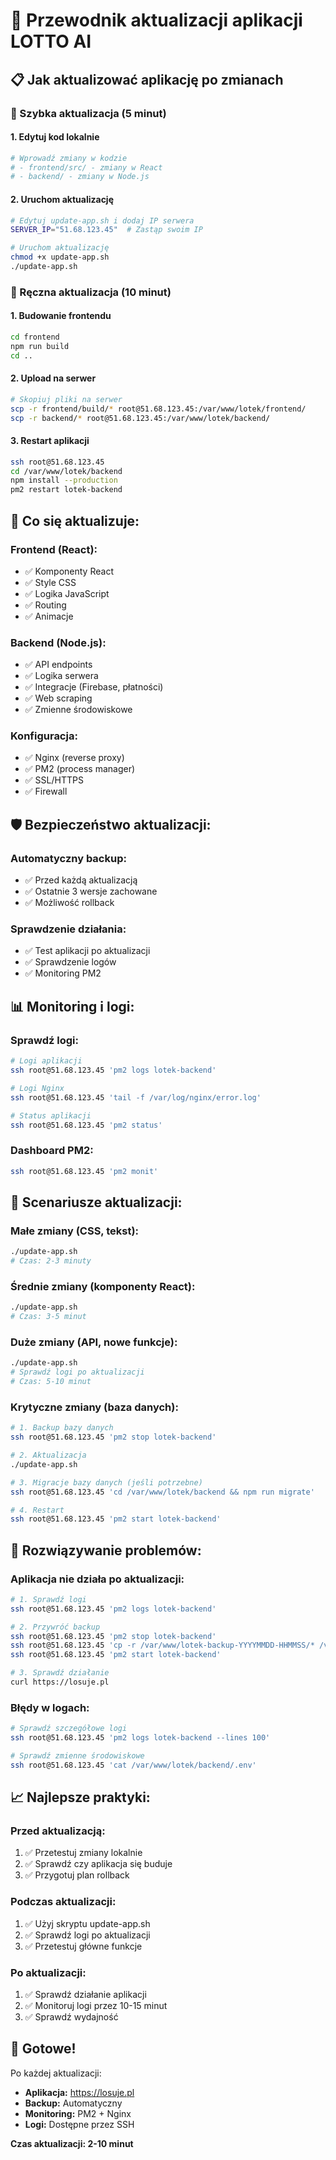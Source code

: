 # 🔄 Przewodnik aktualizacji aplikacji LOTTO AI

## 📋 **Jak aktualizować aplikację po zmianach**

### **🎯 Szybka aktualizacja (5 minut)**

#### **1. Edytuj kod lokalnie**
```bash
# Wprowadź zmiany w kodzie
# - frontend/src/ - zmiany w React
# - backend/ - zmiany w Node.js
```

#### **2. Uruchom aktualizację**
```bash
# Edytuj update-app.sh i dodaj IP serwera
SERVER_IP="51.68.123.45"  # Zastąp swoim IP

# Uruchom aktualizację
chmod +x update-app.sh
./update-app.sh
```

### **🔧 Ręczna aktualizacja (10 minut)**

#### **1. Budowanie frontendu**
```bash
cd frontend
npm run build
cd ..
```

#### **2. Upload na serwer**
```bash
# Skopiuj pliki na serwer
scp -r frontend/build/* root@51.68.123.45:/var/www/lotek/frontend/
scp -r backend/* root@51.68.123.45:/var/www/lotek/backend/
```

#### **3. Restart aplikacji**
```bash
ssh root@51.68.123.45
cd /var/www/lotek/backend
npm install --production
pm2 restart lotek-backend
```

## 📁 **Co się aktualizuje:**

### **Frontend (React):**
- ✅ Komponenty React
- ✅ Style CSS
- ✅ Logika JavaScript
- ✅ Routing
- ✅ Animacje

### **Backend (Node.js):**
- ✅ API endpoints
- ✅ Logika serwera
- ✅ Integracje (Firebase, płatności)
- ✅ Web scraping
- ✅ Zmienne środowiskowe

### **Konfiguracja:**
- ✅ Nginx (reverse proxy)
- ✅ PM2 (process manager)
- ✅ SSL/HTTPS
- ✅ Firewall

## 🛡️ **Bezpieczeństwo aktualizacji:**

### **Automatyczny backup:**
- ✅ Przed każdą aktualizacją
- ✅ Ostatnie 3 wersje zachowane
- ✅ Możliwość rollback

### **Sprawdzenie działania:**
- ✅ Test aplikacji po aktualizacji
- ✅ Sprawdzenie logów
- ✅ Monitoring PM2

## 📊 **Monitoring i logi:**

### **Sprawdź logi:**
```bash
# Logi aplikacji
ssh root@51.68.123.45 'pm2 logs lotek-backend'

# Logi Nginx
ssh root@51.68.123.45 'tail -f /var/log/nginx/error.log'

# Status aplikacji
ssh root@51.68.123.45 'pm2 status'
```

### **Dashboard PM2:**
```bash
ssh root@51.68.123.45 'pm2 monit'
```

## 🔄 **Scenariusze aktualizacji:**

### **Małe zmiany (CSS, tekst):**
```bash
./update-app.sh
# Czas: 2-3 minuty
```

### **Średnie zmiany (komponenty React):**
```bash
./update-app.sh
# Czas: 3-5 minut
```

### **Duże zmiany (API, nowe funkcje):**
```bash
./update-app.sh
# Sprawdź logi po aktualizacji
# Czas: 5-10 minut
```

### **Krytyczne zmiany (baza danych):**
```bash
# 1. Backup bazy danych
ssh root@51.68.123.45 'pm2 stop lotek-backend'

# 2. Aktualizacja
./update-app.sh

# 3. Migracje bazy danych (jeśli potrzebne)
ssh root@51.68.123.45 'cd /var/www/lotek/backend && npm run migrate'

# 4. Restart
ssh root@51.68.123.45 'pm2 start lotek-backend'
```

## 🚨 **Rozwiązywanie problemów:**

### **Aplikacja nie działa po aktualizacji:**
```bash
# 1. Sprawdź logi
ssh root@51.68.123.45 'pm2 logs lotek-backend'

# 2. Przywróć backup
ssh root@51.68.123.45 'pm2 stop lotek-backend'
ssh root@51.68.123.45 'cp -r /var/www/lotek-backup-YYYYMMDD-HHMMSS/* /var/www/lotek/'
ssh root@51.68.123.45 'pm2 start lotek-backend'

# 3. Sprawdź działanie
curl https://losuje.pl
```

### **Błędy w logach:**
```bash
# Sprawdź szczegółowe logi
ssh root@51.68.123.45 'pm2 logs lotek-backend --lines 100'

# Sprawdź zmienne środowiskowe
ssh root@51.68.123.45 'cat /var/www/lotek/backend/.env'
```

## 📈 **Najlepsze praktyki:**

### **Przed aktualizacją:**
1. ✅ Przetestuj zmiany lokalnie
2. ✅ Sprawdź czy aplikacja się buduje
3. ✅ Przygotuj plan rollback

### **Podczas aktualizacji:**
1. ✅ Użyj skryptu update-app.sh
2. ✅ Sprawdź logi po aktualizacji
3. ✅ Przetestuj główne funkcje

### **Po aktualizacji:**
1. ✅ Sprawdź działanie aplikacji
2. ✅ Monitoruj logi przez 10-15 minut
3. ✅ Sprawdź wydajność

## 🎯 **Gotowe!**

Po każdej aktualizacji:
- **Aplikacja:** https://losuje.pl
- **Backup:** Automatyczny
- **Monitoring:** PM2 + Nginx
- **Logi:** Dostępne przez SSH

**Czas aktualizacji: 2-10 minut**

